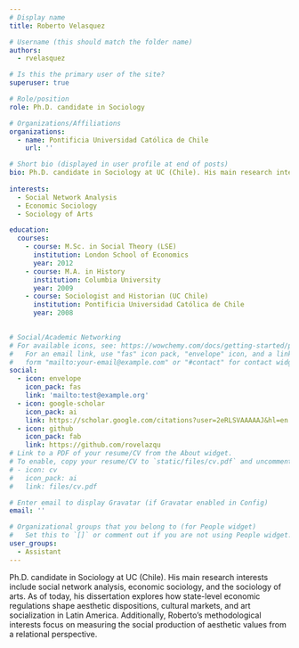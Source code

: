 ```yaml
---
# Display name
title: Roberto Velasquez

# Username (this should match the folder name)
authors:
  - rvelasquez

# Is this the primary user of the site?
superuser: true

# Role/position
role: Ph.D. candidate in Sociology 

# Organizations/Affiliations
organizations:
  - name: Pontificia Universidad Católica de Chile
    url: ''

# Short bio (displayed in user profile at end of posts)
bio: Ph.D. candidate in Sociology at UC (Chile). His main research interests include social network analysis, economic sociology, and the sociology of arts.  As of today, his dissertation explores how state-level economic regulations shape aesthetic dispositions, cultural markets, and art socialization in Latin America. Additionally, Roberto’s methodological interests focus on measuring the social production of aesthetic values from a relational perspective.
 
interests:
  - Social Network Analysis
  - Economic Sociology
  - Sociology of Arts

education:
  courses:
    - course: M.Sc. in Social Theory (LSE)
      institution: London School of Economics
      year: 2012
    - course: M.A. in History 
      institution: Columbia University
      year: 2009
    - course: Sociologist and Historian (UC Chile)
      institution: Pontificia Universidad Católica de Chile
      year: 2008
      

# Social/Academic Networking
# For available icons, see: https://wowchemy.com/docs/getting-started/page-builder/#icons
#   For an email link, use "fas" icon pack, "envelope" icon, and a link in the
#   form "mailto:your-email@example.com" or "#contact" for contact widget.
social:
  - icon: envelope
    icon_pack: fas
    link: 'mailto:test@example.org'
  - icon: google-scholar
    icon_pack: ai
    link: https://scholar.google.com/citations?user=2eRLSVAAAAAJ&hl=en
  - icon: github
    icon_pack: fab
    link: https://github.com/rovelazqu
# Link to a PDF of your resume/CV from the About widget.
# To enable, copy your resume/CV to `static/files/cv.pdf` and uncomment the lines below.
# - icon: cv
#   icon_pack: ai
#   link: files/cv.pdf

# Enter email to display Gravatar (if Gravatar enabled in Config)
email: ''

# Organizational groups that you belong to (for People widget)
#   Set this to `[]` or comment out if you are not using People widget.
user_groups:
  - Assistant
---
```


Ph.D. candidate in Sociology at UC (Chile). His main research interests include social network analysis, economic sociology, and the sociology of arts.  As of today, his dissertation explores how state-level economic regulations shape aesthetic dispositions, cultural markets, and art socialization in Latin America. Additionally, Roberto’s methodological interests focus on measuring the social production of aesthetic values from a relational perspective.

